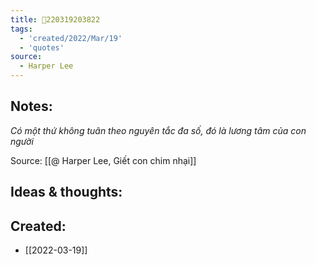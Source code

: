 ```yaml
---
title: 💬220319203822
tags:
  - 'created/2022/Mar/19'
  - 'quotes'
source:
  - Harper Lee
---
```


## Notes:
*Có một thứ không tuân theo nguyên tắc đa số, đó là lương tâm của con người*

Source: [[@ Harper Lee, Giết con chim nhại]]

## Ideas & thoughts:

## Created:
- [[2022-03-19]]
